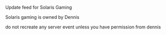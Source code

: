 Update feed for Solaris Gaming

Solaris gaming is owned by Dennis


do not recreate any server event unless you have permission from dennis



